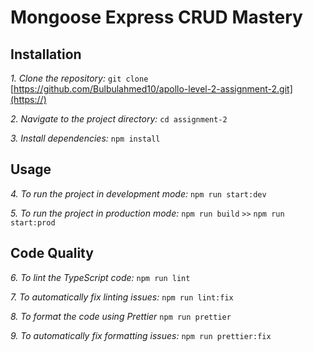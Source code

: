 # Mongoose Express CRUD Mastery

## Installation

*1. Clone the repository:* `git clone` [https://github.com/Bulbulahmed10/apollo-level-2-assignment-2.git](https://)

*2. Navigate to the project directory:* 
 `cd assignment-2`

*3. Install dependencies:* 
`npm install`

## Usage
*4. To run the project in development mode:* 
`npm run start:dev`

*5. To run the project in production mode:* 
`npm run build`  `>>`  `npm run start:prod`

## Code Quality

*6. To lint the TypeScript code:* 
`npm run lint`

*7. To automatically fix linting issues:* 
`npm run lint:fix`

*8. To format the code using Prettier* 
`npm run prettier`

*9. To automatically fix formatting issues:* 
`npm run prettier:fix`